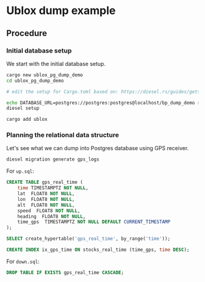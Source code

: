 # Ublox dump example

## Procedure

### Initial database setup

We start with the initial database setup.

```bash
cargo new ublox_pg_dump_demo
cd ublox_pg_dump_demo

# edit the setup for Cargo.toml based on: https://diesel.rs/guides/getting-started

echo DATABASE_URL=postgres://postgres:postgres@localhost/bp_dump_demo > .env
diesel setup

cargo add ublox
```

### Planning the relational data structure

Let's see what we can dump into Postgres database using GPS receiver.

```bash
diesel migration generate gps_logs
```

For `up.sql`:

```sql
CREATE TABLE gps_real_time (
    time TIMESTAMPTZ NOT NULL,
    lat  FLOAT8 NOT NULL,
    lon  FLOAT8 NOT NULL,
    alt  FLOAT8 NOT NULL,
    speed  FLOAT8 NOT NULL,
    heading  FLOAT8 NOT NULL,
    time_gps  TIMESTAMPTZ NOT NULL DEFAULT CURRENT_TIMESTAMP
);

SELECT create_hypertable('gps_real_time', by_range('time'));

CREATE INDEX ix_gps_time ON stocks_real_time (time_gps, time DESC);
```

For `down.sql`:

```sql
DROP TABLE IF EXISTS gps_real_time CASCADE;
```
